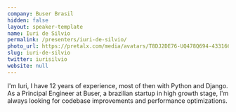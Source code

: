```yaml
---
company: Buser Brasil
hidden: false
layout: speaker-template
name: Iuri de Silvio
permalink: /presenters/iuri-de-silvio/
photo_url: https://pretalx.com/media/avatars/T8DJ2DE76-UQ478Q694-4331661bf709-512_79kXa8p.png
slug: iuri-de-silvio
twitter: iurisilvio
website: null
---
```


I'm Iuri, I have 12 years of experience, most of then with Python and Django. As a Principal Engineer at Buser, a brazilian startup in high growth stage, I'm always looking for codebase improvements and performance optimizations.
